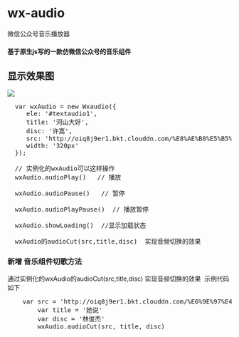 # wx-audio
微信公众号音乐播放器

#### 基于原生js写的一款仿微信公众号的音乐组件

## 显示效果图
![](https://github.com/IFmiss/wx-audio/blob/master/images/audio.gif)

<pre>
  var wxAudio = new Wxaudio({
     ele: '#textaudio1',
     title: '河山大好',
     disc: '许嵩',
     src: 'http://oiq8j9er1.bkt.clouddn.com/%E8%AE%B8%E5%B5%A9%20-%20%E6%B2%B3%E5%B1%B1%E5%A4%A7%E5%A5%BD1.mp3',
     width: '320px'
  });
  
  // 实例化的wxAudio可以这样操作
  wxAudio.audioPlay()   // 播放
  
  wxAudio.audioPause()   // 暂停
  
  wxAudio.audioPlayPause()  // 播放暂停
  
  wxAudio.showLoading()  //显示加载状态
  
  wxAudio的audioCut(src,title,disc)  实现音频切换的效果
</pre>

### 新增 音乐组件切歌方法 
通过实例化的wxAudio的audioCut(src,title,disc)  实现音频切换的效果  示例代码如下
<pre>
    var src = 'http://oiq8j9er1.bkt.clouddn.com/%E6%9E%97%E4%BF%8A%E6%9D%B0%20-%20%E5%A5%B9%E8%AF%B41.mp3'
		var title = '她说'
		var disc = '林俊杰'
		wxAudio.audioCut(src, title, disc)
</pre>
